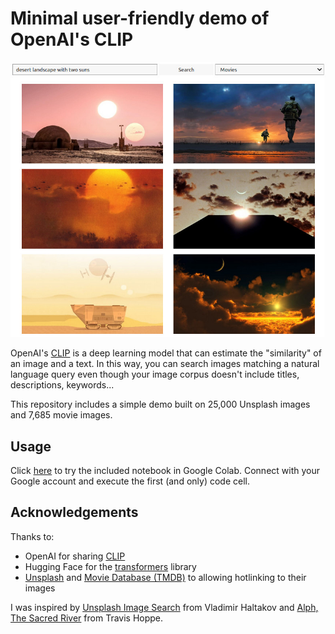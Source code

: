 # Minimal user-friendly demo of OpenAI's CLIP

![Screenshot](screenshot.jpg)

OpenAI's [CLIP](https://openai.com/blog/clip/) is a deep learning model that can estimate the "similarity" of an image and a text. In this way, you can search images matching a natural language query even though your image corpus doesn't include titles, descriptions, keywords...

This repository includes a simple demo built on 25,000 Unsplash images and 7,685 movie images.

## Usage

Click [here](https://colab.research.google.com/github/vivien000/clip-demo/blob/master/clip.ipynb) to try the included notebook in Google Colab. Connect with your Google account and execute the first (and only) code cell.

## Acknowledgements

Thanks to:
- OpenAI for sharing [CLIP](https://github.com/openai/CLIP)
- Hugging Face for the [transformers](https://huggingface.co/transformers/) library
- [Unsplash](https://unsplash.com/) and [Movie Database (TMDB)](https://www.themoviedb.org/) to allowing hotlinking to their images

I was inspired by [Unsplash Image Search](https://github.com/haltakov/natural-language-image-search) from Vladimir Haltakov and [Alph, The Sacred River](https://github.com/thoppe/alph-the-sacred-river) from Travis Hoppe.